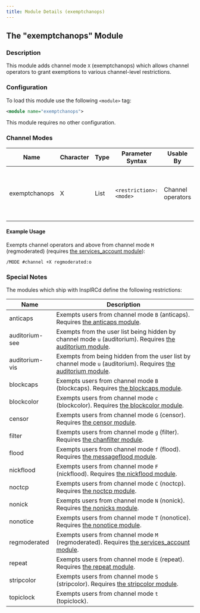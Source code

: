 ```yaml
---
title: Module Details (exemptchanops)
---
```


## The "exemptchanops" Module

### Description

This module adds channel mode `X` (exemptchanops) which allows channel operators to grant exemptions to various channel-level restrictions.

### Configuration

To load this module use the following `<module>` tag:

```xml
<module name="exemptchanops">
```

This module requires no other configuration.

### Channel Modes

Name          | Character | Type | Parameter Syntax       | Usable By         | Description
------------- | --------- | ---- | ---------------------- | ----------------- | -----------
exemptchanops | X         | List | `<restriction>:<mode>` | Channel operators | Exempts users with the &lt;mode&gt; prefix mode or higher from &lt;restriction&gt;.

#### Example Usage

Exempts channel operators and above from channel mode `M` (regmoderated) (requires [the services_account module](/3/modules/services_account)):

```plaintext
/MODE #channel +X regmoderated:o
```

### Special Notes

The modules which ship with InspIRCd define the following restrictions:

Name           | Description
-------------- | -----------
anticaps       | Exempts users from channel mode `B` (anticaps). Requires [the anticaps module](/3/modules/anticaps).
auditorium-see | Exempts from the user list being hidden by channel mode `u` (auditorium). Requires [the auditorium module](/3/modules/auditorium).
auditorium-vis | Exempts from being hidden from the user list by channel mode `u` (auditorium). Requires [the auditorium module](/3/modules/auditorium).
blockcaps      | Exempts users from channel mode `B` (blockcaps). Requires [the blockcaps module](/3/modules/blockcaps).
blockcolor     | Exempts users from channel mode `c` (blockcolor). Requires [the blockcolor module](/3/modules/blockcolor).
censor         | Exempts users from channel mode `G` (censor). Requires [the censor module](/3/modules/censor).
filter         | Exempts users from channel mode `g` (filter). Requires [the chanfilter module](/3/modules/chanfilter).
flood          | Exempts users from channel mode `f` (flood). Requires [the messageflood module](/3/modules/messageflood).
nickflood      | Exempts users from channel mode `F` (nickflood). Requires [the nickflood module](/3/modules/nickflood).
noctcp         | Exempts users from channel mode `C` (noctcp). Requires [the noctcp module](/3/modules/noctcp).
nonick         | Exempts users from channel mode `N` (nonick). Requires [the nonicks module](/3/modules/nonicks).
nonotice       | Exempts users from channel mode `T` (nonotice). Requires [the nonotice module](/3/modules/nonotice).
regmoderated   | Exempts users from channel mode `M` (regmoderated). Requires [the services_account module](/3/modules/services_account).
repeat         | Exempts users from channel mode `E` (repeat). Requires [the repeat module](/3/modules/repeat).
stripcolor     | Exempts users from channel mode `S` (stripcolor). Requires [the stripcolor module](/3/modules/stripcolor).
topiclock      | Exempts users from channel mode `t` (topiclock).
